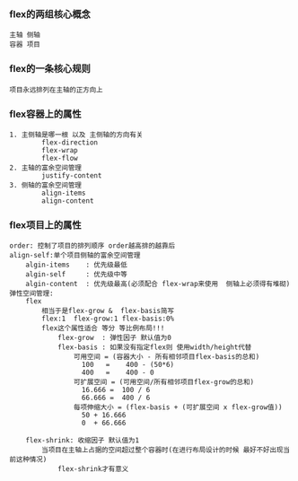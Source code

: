 ### flex的两组核心概念
    主轴 侧轴
    容器 项目

### flex的一条核心规则
    项目永远排列在主轴的正方向上

### flex容器上的属性
    1. 主侧轴是哪一根 以及 主侧轴的方向有关
            flex-direction
            flex-wrap
            flex-flow
    2. 主轴的富余空间管理
            justify-content
    3. 侧轴的富余空间管理
            align-items
            align-content

### flex项目上的属性
    order: 控制了项目的排列顺序 order越高排的越靠后
    align-self:单个项目侧轴的富余空间管理
        algin-items    : 优先级最低
        algin-self     : 优先级中等
        algin-content  : 优先级最高(必须配合 flex-wrap来使用  侧轴上必须得有堆砌)
    弹性空间管理:
        flex
            相当于是flex-grow &  flex-basis简写
            flex:1  flex-grow:1 flex-basis:0%
            flex这个属性适合 等分 等比例布局!!!
                flex-grow  : 弹性因子 默认值为0
                flex-basis : 如果没有指定flex则 使用width/height代替
                    可用空间 = (容器大小 - 所有相邻项目flex-basis的总和)
                      100   =    400 - (50*6)
                      400   =    400 - 0
                    可扩展空间 = (可用空间/所有相邻项目flex-grow的总和)
                      16.666 =  100 / 6
                      66.666 =  400 / 6
                    每项伸缩大小 = (flex-basis + (可扩展空间 x flex-grow值))
                      50 + 16.666
                      0  + 66.666

        flex-shrink: 收缩因子 默认值为1
            当项目在主轴上占据的空间超过整个容器时(在进行布局设计的时候 最好不好出现当前这种情况)
                flex-shrink才有意义
